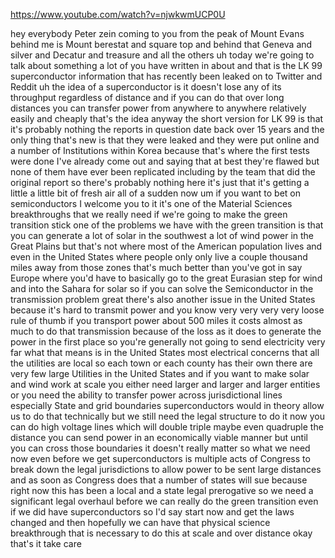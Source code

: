 https://www.youtube.com/watch?v=njwkwmUCP0U

hey everybody Peter zein coming to you from the peak of Mount Evans behind me is Mount berestat and square top and behind that Geneva and silver and Decatur and treasure and all the others uh today we're going to talk about something a lot of you have written in about and that is the LK 99 superconductor information that has recently been leaked on to Twitter and Reddit uh the idea of a superconductor is it doesn't lose any of its throughput regardless of distance and if you can do that over long distances you can transfer power from anywhere to anywhere relatively easily and cheaply that's the idea anyway the short version for LK 99 is that it's probably nothing the reports in question date back over 15 years and the only thing that's new is that they were leaked and they were put online and a number of Institutions within Korea because that's where the first tests were done I've already come out and saying that at best they're flawed but none of them have ever been replicated including by the team that did the original report so there's probably nothing here it's just that it's getting a little a little bit of fresh air all of a sudden now um if you want to bet on semiconductors I welcome you to it it's one of the Material Sciences breakthroughs that we really need if we're going to make the green transition stick one of the problems we have with the green transition is that you can generate a lot of solar in the southwest a lot of wind power in the Great Plains but that's not where most of the American population lives and even in the United States where people only only live a couple thousand miles away from those zones that's much better than you've got in say Europe where you'd have to basically go to the great Eurasian step for wind and into the Sahara for solar so if you can solve the Semiconductor in the transmission problem great there's also another issue in the United States because it's hard to transmit power and you know very very very very loose rule of thumb if you transport power about 500 miles it costs almost as much to do that transmission because of the loss as it does to generate the power in the first place so you're generally not going to send electricity very far what that means is in the United States most electrical concerns that all the utilities are local so each town or each county has their own there are very few large Utilities in the United States and if you want to make solar and wind work at scale you either need larger and larger and larger entities or you need the ability to transfer power across jurisdictional lines especially State and grid boundaries superconductors would in theory allow us to do that technically but we still need the legal structure to do it now you can do high voltage lines which will double triple maybe even quadruple the distance you can send power in an economically viable manner but until you can cross those boundaries it doesn't really matter so what we need now even before we get superconductors is multiple acts of Congress to break down the legal jurisdictions to allow power to be sent large distances and as soon as Congress does that a number of states will sue because right now this has been a local and a state legal prerogative so we need a significant legal overhaul before we can really do the green transition even if we did have superconductors so I'd say start now and get the laws changed and then hopefully we can have that physical science breakthrough that is necessary to do this at scale and over distance okay that's it take care